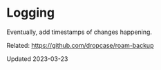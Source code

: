 # Logging

Eventually, add timestamps of changes happening.

Related: https://github.com/dropcase/roam-backup

Updated 2023-03-23
